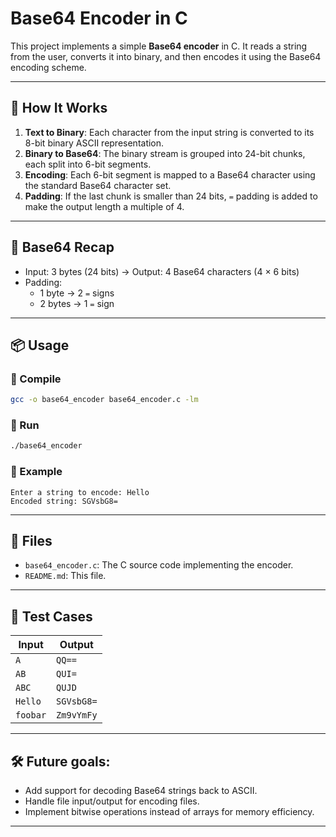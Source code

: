 # Base64 Encoder in C

This project implements a simple **Base64 encoder** in C. It reads a string from the user, converts it into binary, and then encodes it using the Base64 encoding scheme.

---

## 🔧 How It Works

1. **Text to Binary**: Each character from the input string is converted to its 8-bit binary ASCII representation.
2. **Binary to Base64**: The binary stream is grouped into 24-bit chunks, each split into 6-bit segments.
3. **Encoding**: Each 6-bit segment is mapped to a Base64 character using the standard Base64 character set.
4. **Padding**: If the last chunk is smaller than 24 bits, `=` padding is added to make the output length a multiple of 4.

---

## 🧠 Base64 Recap

- Input: 3 bytes (24 bits) → Output: 4 Base64 characters (4 × 6 bits)
- Padding:
  - 1 byte → 2 `=` signs
  - 2 bytes → 1 `=` sign

---

## 📦 Usage

### 🔨 Compile

```bash
gcc -o base64_encoder base64_encoder.c -lm
````

### 🚀 Run

```bash
./base64_encoder
```

### 💬 Example

```text
Enter a string to encode: Hello
Encoded string: SGVsbG8=
```

---

## 📁 Files

* `base64_encoder.c`: The C source code implementing the encoder.
* `README.md`: This file.

---

## 🧪 Test Cases

| Input    | Output     |
| -------- | ---------- |
| `A`      | `QQ==`     |
| `AB`     | `QUI=`     |
| `ABC`    | `QUJD`     |
| `Hello`  | `SGVsbG8=` |
| `foobar` | `Zm9vYmFy` |

---

## 🛠️ Future goals:

* Add support for decoding Base64 strings back to ASCII.
* Handle file input/output for encoding files.
* Implement bitwise operations instead of arrays for memory efficiency.

---
